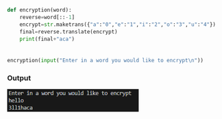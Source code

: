 ```python
def encryption(word):
    reverse=word[::-1]
    encrypt=str.maketrans({"a":"0","e":"1","i":"2","o":"3","u":"4"})
    final=reverse.translate(encrypt)
    print(final+"aca")


encryption(input("Enter in a word you would like to encrypt\n"))
```

### Output 
![Karaca output example](images/Karaca%20screenshot.png)